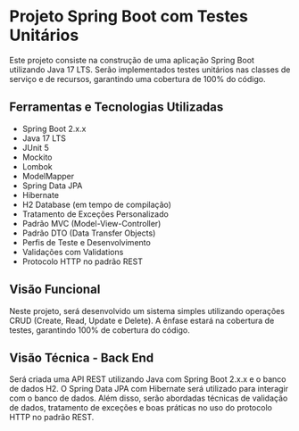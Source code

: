 # Projeto Spring Boot com Testes Unitários


Este projeto consiste na construção de uma aplicação Spring Boot utilizando Java 17 LTS. Serão implementados testes unitários nas classes de serviço e de recursos, garantindo uma cobertura de 100% do código.

## Ferramentas e Tecnologias Utilizadas

- Spring Boot 2.x.x
- Java 17 LTS
- JUnit 5
- Mockito
- Lombok
- ModelMapper
- Spring Data JPA
- Hibernate
- H2 Database (em tempo de compilação)
- Tratamento de Exceções Personalizado
- Padrão MVC (Model-View-Controller)
- Padrão DTO (Data Transfer Objects)
- Perfis de Teste e Desenvolvimento
- Validações com Validations
- Protocolo HTTP no padrão REST

## Visão Funcional

Neste projeto, será desenvolvido um sistema simples utilizando operações CRUD (Create, Read, Update e Delete). A ênfase estará na cobertura de testes, garantindo 100% de cobertura do código.

## Visão Técnica - Back End

Será criada uma API REST utilizando Java com Spring Boot 2.x.x e o banco de dados H2. O Spring Data JPA com Hibernate será utilizado para interagir com o banco de dados. Além disso, serão abordadas técnicas de validação de dados, tratamento de exceções e boas práticas no uso do protocolo HTTP no padrão REST.
